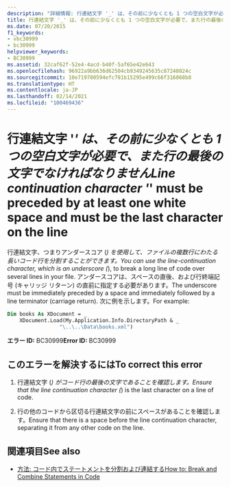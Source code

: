 ```yaml
---
description: "詳細情報: 行連結文字 '_' は、その前に少なくとも 1 つの空白文字が必要で、また行の最後の文字でなければなりません"
title: 行連結文字 '_' は、その前に少なくとも 1 つの空白文字が必要で、また行の最後の文字でなければなりません
ms.date: 07/20/2015
f1_keywords:
- vbc30999
- bc30999
helpviewer_keywords:
- BC30999
ms.assetid: 32caf62f-52e4-4acd-b40f-5af65e42e643
ms.openlocfilehash: 96922a9bb636d62504cb9349245635c87248024c
ms.sourcegitcommit: 10e719780594efc781b15295e499c66f316068b8
ms.translationtype: HT
ms.contentlocale: ja-JP
ms.lasthandoff: 02/14/2021
ms.locfileid: "100469436"
---
```

# <a name="line-continuation-character-_-must-be-preceded-by-at-least-one-white-space-and-must-be-the-last-character-on-the-line"></a><span data-ttu-id="b2d08-103">行連結文字 '_' は、その前に少なくとも 1 つの空白文字が必要で、また行の最後の文字でなければなりません</span><span class="sxs-lookup"><span data-stu-id="b2d08-103">Line continuation character '_' must be preceded by at least one white space and must be the last character on the line</span></span>

<span data-ttu-id="b2d08-104">行連結文字、つまりアンダースコア (_) を使用して、ファイルの複数行にわたる長いコード行を分割することができます。</span><span class="sxs-lookup"><span data-stu-id="b2d08-104">You can use the line-continuation character, which is an underscore (_), to break a long line of code over several lines in your file.</span></span> <span data-ttu-id="b2d08-105">アンダースコアは、スペースの直後、および行終端記号 (キャリッジ リターン) の直前に指定する必要があります。</span><span class="sxs-lookup"><span data-stu-id="b2d08-105">The underscore must be immediately preceded by a space and immediately followed by a line terminator (carriage return).</span></span> <span data-ttu-id="b2d08-106">次に例を示します。</span><span class="sxs-lookup"><span data-stu-id="b2d08-106">For example:</span></span>  
  
```vb  
Dim books As XDocument = _  
    XDocument.Load(My.Application.Info.DirectoryPath & _  
                 "\..\..\Data\books.xml")  
```  
  
 <span data-ttu-id="b2d08-107">**エラー ID:** BC30999</span><span class="sxs-lookup"><span data-stu-id="b2d08-107">**Error ID:** BC30999</span></span>  
  
## <a name="to-correct-this-error"></a><span data-ttu-id="b2d08-108">このエラーを解決するには</span><span class="sxs-lookup"><span data-stu-id="b2d08-108">To correct this error</span></span>  
  
1. <span data-ttu-id="b2d08-109">行連結文字 (_) がコード行の最後の文字であることを確認します。</span><span class="sxs-lookup"><span data-stu-id="b2d08-109">Ensure that the line continuation character (_) is the last character on a line of code.</span></span>  
  
2. <span data-ttu-id="b2d08-110">行の他のコードから区切る行連結文字の前にスペースがあることを確認します。</span><span class="sxs-lookup"><span data-stu-id="b2d08-110">Ensure that there is a space before the line continuation character, separating it from any other code on the line.</span></span>  
  
## <a name="see-also"></a><span data-ttu-id="b2d08-111">関連項目</span><span class="sxs-lookup"><span data-stu-id="b2d08-111">See also</span></span>

- [<span data-ttu-id="b2d08-112">方法: コード内でステートメントを分割および連結する</span><span class="sxs-lookup"><span data-stu-id="b2d08-112">How to: Break and Combine Statements in Code</span></span>](../programming-guide/program-structure/how-to-break-and-combine-statements-in-code.md)
